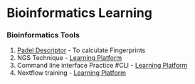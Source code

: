 # Bioinformatics Learning
### Bioinformatics Tools
1. [Padel Descriptor](Padel-Descriptor) - To calculate Fingerprints 
2. NGS Technique - [Learning Platform](http://education.knoweng.org/sequenceng)
3. Command line interface Practice #CLI - [Learning Platform](https://cmdchallenge.com/)
4. Nextflow training - [Learning Platform]([https://cmdchallenge.com/](https://training.nextflow.io/latest/hello_nextflow/))
